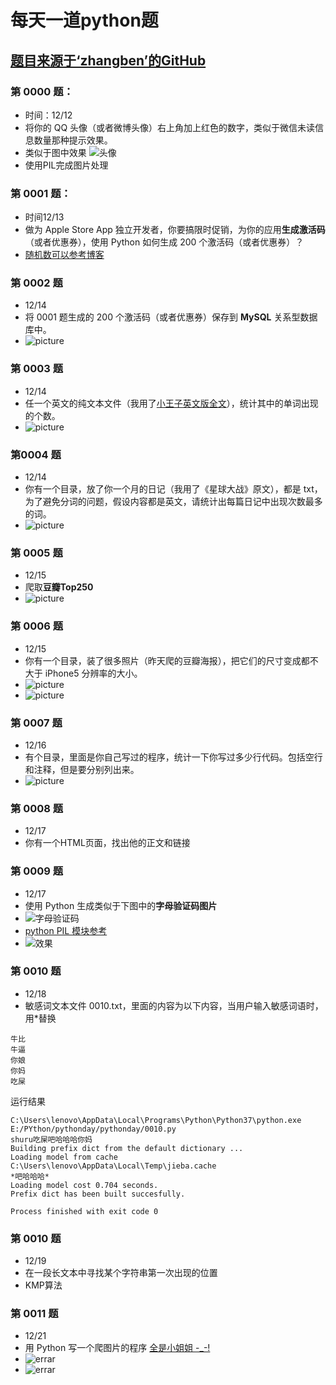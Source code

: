 # 每天一道python题 
## [题目来源于‘zhangben’的GitHub](https://github.com/zhangben6/show-me-the-code)
###  第 0000 题：
* 时间：12/12  
* 将你的 QQ 头像（或者微博头像）右上角加上红色的数字，类似于微信未读信息数量那种提示效果。
* 类似于图中效果
![头像](http://i.imgur.com/sg2dkuY.png?1)
* 使用PIL完成图片处理
### 第 0001 题：
* 时间12/13 
* 做为 Apple Store App 独立开发者，你要搞限时促销，为你的应用**生成激活码**（或者优惠券），使用 Python 如何生成 200 个激活码（或者优惠券）？
* [随机数可以参考博客](https://www.jb51.net/article/130368.htm)
### 第 0002 题
* 12/14
* 将 0001 题生成的 200 个激活码（或者优惠券）保存到 **MySQL** 关系型数据库中。
* ![picture](https://github.com/520MianXiangDuiXiang520/python/blob/master/imc/1.jpg)
### 第 0003 题
* 12/14
* 任一个英文的纯文本文件（我用了[小王子英文版全文](https://pan.baidu.com/s/11mRRl)），统计其中的单词出现的个数。
* ![picture](https://github.com/520MianXiangDuiXiang520/python/blob/master/imc/0003.jpg)
### 第0004 题
* 12/14
* 你有一个目录，放了你一个月的日记（我用了《星球大战》原文），都是 txt，为了避免分词的问题，假设内容都是英文，请统计出每篇日记中出现次数最多的词。
* ![picture](https://github.com/520MianXiangDuiXiang520/python/blob/master/imc/0004.jpg)
### 第 0005 题
* 12/15
* 爬取**豆瓣Top250**
* ![picture](https://github.com/520MianXiangDuiXiang520/python/blob/master/imc/0005.jpg)
### 第 0006 题
* 12/15
* 你有一个目录，装了很多照片（昨天爬的豆瓣海报），把它们的尺寸变成都不大于 iPhone5 分辨率的大小。
* ![picture](https://github.com/520MianXiangDuiXiang520/python/blob/master/imc/0006.jpg)
*  ![picture](https://github.com/520MianXiangDuiXiang520/python/blob/master/imc/0006-1.jpg)
### 第 0007 题
* 12/16
* 有个目录，里面是你自己写过的程序，统计一下你写过多少行代码。包括空行和注释，但是要分别列出来。
*  ![picture](https://github.com/520MianXiangDuiXiang520/python/blob/master/imc/0007.jpg)
### 第 0008 题
* 12/17
* 你有一个HTML页面，找出他的正文和链接
### 第 0009 题
* 12/17
*  使用 Python 生成类似于下图中的**字母验证码图片**
* ![字母验证码](http://i.imgur.com/aVhbegV.jpg)
* [python PIL 模块参考](https://blog.csdn.net/guduruyu/article/details/71213717)
* ![效果](https://github.com/520MianXiangDuiXiang520/python/blob/master/imc/0009.png)
### 第 0010 题
* 12/18
* 敏感词文本文件 0010.txt，里面的内容为以下内容，当用户输入敏感词语时，用*替换
```text
牛比
牛逼
你娘
你妈
吃屎
```
运行结果
```text
C:\Users\lenovo\AppData\Local\Programs\Python\Python37\python.exe E:/PYthon/pythonday/pythonday/0010.py
shuru吃屎吧哈哈哈你妈
Building prefix dict from the default dictionary ...
Loading model from cache C:\Users\lenovo\AppData\Local\Temp\jieba.cache
*吧哈哈哈*
Loading model cost 0.704 seconds.
Prefix dict has been built succesfully.

Process finished with exit code 0
```
### 第 0010 题
* 12/19
* 在一段长文本中寻找某个字符串第一次出现的位置
* KMP算法
### 第 0011 题
* 12/21
* 用 Python 写一个爬图片的程序 [全是小姐姐 -_-!](https://pixabay.com/zh/photos/girl/?image_type=photo)
* ![errar](https://github.com/520MianXiangDuiXiang520/python/blob/master/imc/0012.png)
* ![errar](https://github.com/520MianXiangDuiXiang520/python/blob/master/imc/0012-1.jpg)